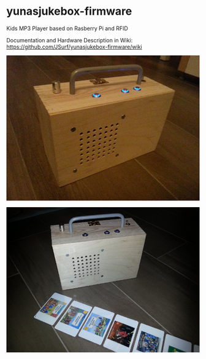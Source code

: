 # yunasjukebox-firmware
Kids MP3 Player based on Rasberry Pi and RFID

Documentation and Hardware Description in Wiki:
https://github.com/JSurf/yunasjukebox-firmware/wiki

![](https://raw.githubusercontent.com/JSurf/yunasjukebox-firmware/gh-pages/images/jukebox/player1.jpg)

![](https://raw.githubusercontent.com/JSurf/yunasjukebox-firmware/gh-pages/images/jukebox/player4.jpg)

